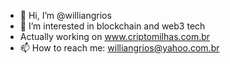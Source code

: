 - 👋 Hi, I’m @williangrios
- 👀 I’m interested in blockchain and web3 tech
- Actually working on www.criptomilhas.com.br
- 📫 How to reach me: williangrios@yahoo.com.br

